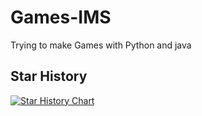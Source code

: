 # Games-IMS

Trying to make Games with Python and java

## Star History

<a href="https://star-history.com/#maxhu08/mtab&Date">
 <picture>
   <source media="(prefers-color-scheme: dark)" srcset="https://api.star-history.com/svg?repos=maxhu08/mtab&type=Date&theme=dark" />
   <source media="(prefers-color-scheme: light)" srcset="https://api.star-history.com/svg?repos=maxhu08/mtab&type=Date" />
   <img alt="Star History Chart" src="https://api.star-history.com/svg?repos=maxhu08/mtab&type=Date" />
 </picture>
</a>
